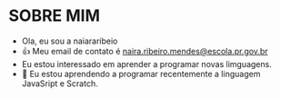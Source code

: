 # SOBRE MIM 



- Ola, eu sou a naiararibeio
- :+1: Meu email de contato é naira.ribeiro.mendes@escola.pr.gov.br
- Eu estou interessado em aprender a programar novas limguagens.
- 🌱 Eu estou aprendendo a programar recentemente a linguagem JavaSript e Scratch.


<!---
naiararibeiro/naiararibeiro is a ✨ special ✨ repository because its `README.md` (this file) appears on your GitHub profile.
You can click the Preview link to take a look at your changes.
--->

